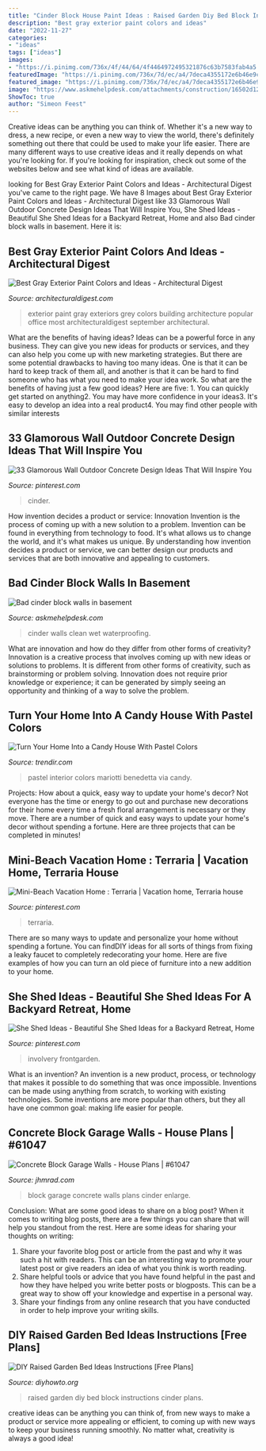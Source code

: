 ```yaml
---
title: "Cinder Block House Paint Ideas : Raised Garden Diy Bed Block Instructions Cinder Plans"
description: "Best gray exterior paint colors and ideas"
date: "2022-11-27"
categories:
- "ideas"
tags: ["ideas"]
images:
- "https://i.pinimg.com/736x/4f/44/64/4f4464972495321876c63b7583fab4a5.jpg"
featuredImage: "https://i.pinimg.com/736x/7d/ec/a4/7deca4355172e6b46e9c8ffd6b324fe9.jpg"
featured_image: "https://i.pinimg.com/736x/7d/ec/a4/7deca4355172e6b46e9c8ffd6b324fe9.jpg"
image: "https://www.askmehelpdesk.com/attachments/construction/16502d1234148544-bad-cinder-block-walls-basement-basement-1.jpg"
ShowToc: true
author: "Simeon Feest"
---
```



Creative ideas can be anything you can think of. Whether it's a new way to dress, a new recipe, or even a new way to view the world, there's definitely something out there that could be used to make your life easier. There are many different ways to use creative ideas and it really depends on what you're looking for. If you're looking for inspiration, check out some of the websites below and see what kind of ideas are available.

	

		
looking for Best Gray Exterior Paint Colors and Ideas - Architectural Digest you've came to the right page. We have 8 Images about Best Gray Exterior Paint Colors and Ideas - Architectural Digest like 33 Glamorous Wall Outdoor Concrete Design Ideas That Will Inspire You, She Shed Ideas - Beautiful She Shed Ideas for a Backyard Retreat, Home and also Bad cinder block walls in basement. Here it is:
		
    
## Best Gray Exterior Paint Colors And Ideas - Architectural Digest

<img loading=lazy src="https://media.architecturaldigest.com/photos/55e770a6302ba71f3016cdba/16:9/w_1280/dam-images-decor-2015-03-brian-grazer-brian-grazer-santa-monica-home-02-exterior.jpg" onerror="this.onerror=null;this.src='https://tse1.mm.bing.net/th?id=OIP.-HMGZwVWJEvPHYNPb35RlAHaEL&amp;pid=15.1';" alt="Best Gray Exterior Paint Colors and Ideas - Architectural Digest">

_Source: architecturaldigest.com_

>exterior paint gray exteriors grey colors building architecture popular office most architecturaldigest september architectural. 

	

What are the benefits of having ideas?
Ideas can be a powerful force in any business. They can give you new ideas for products or services, and they can also help you come up with new marketing strategies. But there are some potential drawbacks to having too many ideas. One is that it can be hard to keep track of them all, and another is that it can be hard to find someone who has what you need to make your idea work. So what are the benefits of having just a few good ideas? Here are five: 1. You can quickly get started on anything2. You may have more confidence in your ideas3. It's easy to develop an idea into a real product4. You may find other people with similar interests
    
## 33 Glamorous Wall Outdoor Concrete Design Ideas That Will Inspire You

<img loading=lazy src="https://i.pinimg.com/736x/7d/ec/a4/7deca4355172e6b46e9c8ffd6b324fe9.jpg" onerror="this.onerror=null;this.src='https://tse3.mm.bing.net/th?id=OIP.SJM5f5d5wz1tdJ2z5g7xBwHaLd&amp;pid=15.1';" alt="33 Glamorous Wall Outdoor Concrete Design Ideas That Will Inspire You">

_Source: pinterest.com_

>cinder. 

	

How invention decides a product or service: Innovation
Invention is the process of coming up with a new solution to a problem. Invention can be found in everything from technology to food. It's what allows us to change the world, and it's what makes us unique. By understanding how invention decides a product or service, we can better design our products and services that are both innovative and appealing to customers.

    
## Bad Cinder Block Walls In Basement

<img loading=lazy src="https://www.askmehelpdesk.com/attachments/construction/16502d1234148544-bad-cinder-block-walls-basement-basement-1.jpg" onerror="this.onerror=null;this.src='https://tse4.mm.bing.net/th?id=OIP.NcyWpgvJoBBvINOnAhry9wHaJ4&amp;pid=15.1';" alt="Bad cinder block walls in basement">

_Source: askmehelpdesk.com_

>cinder walls clean wet waterproofing. 

	

What are innovation and how do they differ from other forms of creativity?
Innovation is a creative process that involves coming up with new ideas or solutions to problems. It is different from other forms of creativity, such as brainstorming or problem solving. Innovation does not require prior knowledge or experience; it can be generated by simply seeing an opportunity and thinking of a way to solve the problem.

    
## Turn Your Home Into A Candy House With Pastel Colors

<img loading=lazy src="https://cdn.trendir.com/wp-content/uploads/2016/08/Pastel-interior.jpg" onerror="this.onerror=null;this.src='https://tse1.mm.bing.net/th?id=OIP.BUdIbVt-KYsO6M3DfNxNbAHaKH&amp;pid=15.1';" alt="Turn Your Home Into a Candy House With Pastel Colors">

_Source: trendir.com_

>pastel interior colors mariotti benedetta via candy. 

	

Projects: How about a quick, easy way to update your home's decor?
Not everyone has the time or energy to go out and purchase new decorations for their home every time a fresh floral arrangement is necessary or they move. There are a number of quick and easy ways to update your home's decor without spending a fortune. Here are three projects that can be completed in minutes!

    
## Mini-Beach Vacation Home : Terraria | Vacation Home, Terraria House

<img loading=lazy src="https://i.pinimg.com/736x/c6/33/5e/c6335e109293c5619d044a06e3062a43.jpg" onerror="this.onerror=null;this.src='https://tse4.mm.bing.net/th?id=OIP.BMBMyTktAwO3rG9qGjKdBgHaCe&amp;pid=15.1';" alt="Mini-Beach Vacation Home : Terraria | Vacation home, Terraria house">

_Source: pinterest.com_

>terraria. 

	

There are so many ways to update and personalize your home without spending a fortune. You can findDIY ideas for all sorts of things from fixing a leaky faucet to completely redecorating your home. Here are five examples of how you can turn an old piece of furniture into a new addition to your home.

    
## She Shed Ideas - Beautiful She Shed Ideas For A Backyard Retreat, Home

<img loading=lazy src="https://i.pinimg.com/736x/4f/44/64/4f4464972495321876c63b7583fab4a5.jpg" onerror="this.onerror=null;this.src='https://tse4.mm.bing.net/th?id=OIP.da672dKdU-fdplW9YgGNVgHaLH&amp;pid=15.1';" alt="She Shed Ideas - Beautiful She Shed Ideas for a Backyard Retreat, Home">

_Source: pinterest.com_

>involvery frontgarden. 

	

What is an invention?
An invention is a new product, process, or technology that makes it possible to do something that was once impossible. Inventions can be made using anything from scratch, to working with existing technologies. Some inventions are more popular than others, but they all have one common goal: making life easier for people.

    
## Concrete Block Garage Walls - House Plans | #61047

<img loading=lazy src="https://cdn.jhmrad.com/wp-content/uploads/concrete-block-garage-walls_81178-670x400.jpg" onerror="this.onerror=null;this.src='https://tse4.mm.bing.net/th?id=OIP.WTUAO77s8DsnOzrAS6ErAQHaEa&amp;pid=15.1';" alt="Concrete Block Garage Walls - House Plans | #61047">

_Source: jhmrad.com_

>block garage concrete walls plans cinder enlarge. 

	

Conclusion: What are some good ideas to share on a blog post?
When it comes to writing blog posts, there are a few things you can share that will help you standout from the rest. Here are some ideas for sharing your thoughts on writing:
1. Share your favorite blog post or article from the past and why it was such a hit with readers. This can be an interesting way to promote your latest post or give readers an idea of what you think is worth reading. 
2. Share helpful tools or advice that you have found helpful in the past and how they have helped you write better posts or blogposts. This can be a great way to show off your knowledge and expertise in a personal way. 
3. Share your findings from any online research that you have conducted in order to help improve your writing skills.

    
## DIY Raised Garden Bed Ideas Instructions [Free Plans]

<img loading=lazy src="http://www.diyhowto.org/wp-content/uploads/DIY-Cinder-Block-Raised-Garden-Bed-20-DIY-Raised-Garden-Bed-Ideas-Instructions.jpg" onerror="this.onerror=null;this.src='https://tse2.mm.bing.net/th?id=OIP.nORl2gJgF5nEXlpEyCFR_QHaNQ&amp;pid=15.1';" alt="DIY Raised Garden Bed Ideas Instructions [Free Plans]">

_Source: diyhowto.org_

>raised garden diy bed block instructions cinder plans. 

	

creative ideas can be anything you can think of, from new ways to make a product or service more appealing or efficient, to coming up with new ways to keep your business running smoothly. No matter what, creativity is always a good idea!

